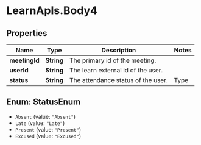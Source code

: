 # LearnApIs.Body4

## Properties
Name | Type | Description | Notes
------------ | ------------- | ------------- | -------------
**meetingId** | **String** | The primary id of the meeting. | 
**userId** | **String** | The learn external id of the user. | 
**status** | **String** | The attendance status of the user.   | Type      | Description  | --------- | --------- | | Absent |  | | Late |  | | Present |  | | Excused |  |  | 

<a name="StatusEnum"></a>
## Enum: StatusEnum

* `Absent` (value: `"Absent"`)
* `Late` (value: `"Late"`)
* `Present` (value: `"Present"`)
* `Excused` (value: `"Excused"`)

